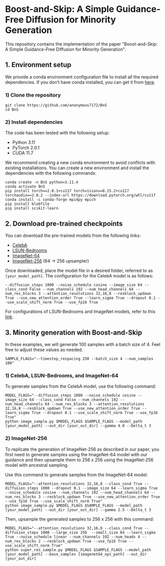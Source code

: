 # Boost-and-Skip: A Simple Guidance-Free Diffusion for Minority Generation

This repository contains the implementation of the paper "Boost-and-Skip: A Simple Guidance-Free Diffusion for Minority Generation".

## 1. Environment setup
We provide a conda environment configuration file to install all the required dependencies. If you don’t have conda installed, you can get it from [here](https://docs.conda.io/en/latest/miniconda.html).

### 1) Clone the repository
```
git clone https://github.com/anonymous7172/BnS
cd BnS
```

### 2) Install dependencies
The code has been tested with the following setup:
- Python 3.11
- PyTorch 2.0.1
- CUDA 11.7

We recommend creating a new conda environment to avoid conflicts with existing installations. You can create a new environment and install the dependencies with the following commands:
```
conda create -n BnS python=3.11.4
conda activate BnS
pip install torch==2.0.1+cu117 torchvision==0.15.2+cu117 torchaudio==2.0.2 --index-url https://download.pytorch.org/whl/cu117
conda install -c conda-forge mpi4py mpich
pip install blobfile
pip install scikit-learn
```


## 2. Download pre-trained checkpoints

You can download the pre-trained models from the following links:
- [CelebA](https://drive.google.com/file/d/11zaWowtEvU_rmAXnEe66x9tXzOdNbQrs/view?usp=drive_link)
- [LSUN-Bedrooms](https://openaipublic.blob.core.windows.net/diffusion/jul-2021/lsun_bedroom.pt)
- [ImageNet-64](https://openaipublic.blob.core.windows.net/diffusion/jul-2021/64x64_diffusion.pt)
- [ImageNet-256](https://openaipublic.blob.core.windows.net/diffusion/jul-2021/64_256_upsampler.pt) (64 → 256 upsampler)

Once downloaded, place the model file in a desired folder, referred to as ```[your_model_path]```. The configuration for the CelebA model is as follows:
```
--diffusion_steps 1000 --noise_schedule cosine --image_size 64 --class_cond False --num_channels 192 --num_head_channels 64 --num_res_blocks 3 --attention_resolutions 32,16,8 --resblock_updown True --use_new_attention_order True --learn_sigma True --dropout 0.1 --use_scale_shift_norm True --use_fp16 True
```

For configurations of LSUN-Bedrooms and ImageNet models, refer to this [link](https://github.com/openai/guided-diffusion).


## 3. Minority generation with Boost-and-Skip
In these examples, we will generate 100 samples with a batch size of 4. Feel free to adjust these values as needed.
```
SAMPLE_FLAGS="--timestep_respacing 250 --batch_size 4 --num_samples 100"
```

### 1) CelebA, LSUN-Bedrooms, and ImageNet-64
To generate samples from the CelebA model, use the following command:
```
MODEL_FLAGS="--diffusion_steps 1000 --noise_schedule cosine --image_size 64 --class_cond False --num_channels 192 --num_head_channels 64 --num_res_blocks 3 --attention_resolutions 32,16,8 --resblock_updown True --use_new_attention_order True --learn_sigma True --dropout 0.1 --use_scale_shift_norm True --use_fp16 True"
python image_sample.py $MODEL_FLAGS $SAMPLE_FLAGS --model_path [your_model_path] --out_dir [your_out_dir] --gamma 4.0 --Delta_t 3
```
### 2) ImageNet-256
To replicate the generation of ImageNet-256 as described in our paper, you first need to generate samples using the ImageNet-64 model with our guidance and then upsample them to 256 x 256 using the ImageNet-256 model with ancestral sampling.

Use this command to generate samples from the ImageNet-64 model:
```
MODEL_FLAGS="--attention_resolutions 32,16,8 --class_cond True --diffusion_steps 1000 --dropout 0.1 --image_size 64 --learn_sigma True --noise_schedule cosine --num_channels 192 --num_head_channels 64 --num_res_blocks 3 --resblock_updown True --use_new_attention_order True --use_fp16 True --use_scale_shift_norm True"
python image_sample.py $MODEL_FLAGS $SAMPLE_FLAGS --model_path [your_model_path] --out_dir [your_out_dir] --gamma 2.5 --Delta_t 3
```
Then, upsample the generated samples to 256 x 256 with this command:
```
MODEL_FLAGS="--attention_resolutions 32,16,8 --class_cond True --diffusion_steps 1000 --large_size 256  --small_size 64 --learn_sigma True --noise_schedule linear --num_channels 192 --num_heads 4 --num_res_blocks 2 --resblock_updown True --use_fp16 True --use_scale_shift_norm True"
python super_res_sample.py $MODEL_FLAGS $SAMPLE_FLAGS --model_path [your_model_path] --base_samples [imagenet64_npz_path] --out_dir [your_out_dir]
```
